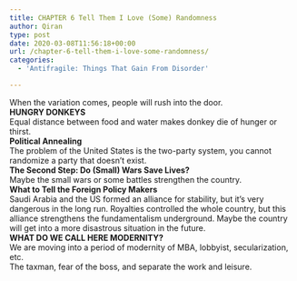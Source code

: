 ```yaml
---
title: CHAPTER 6 Tell Them I Love (Some) Randomness
author: Qiran
type: post
date: 2020-03-08T11:56:18+00:00
url: /chapter-6-tell-them-i-love-some-randomness/
categories:
  - 'Antifragile: Things That Gain From Disorder'

---
```

When the variation comes, people will rush into the door.  
**HUNGRY DONKEYS**  
Equal distance between food and water makes donkey die of hunger or thirst.  
**Political Annealing**  
The problem of the United States is the two-party system, you cannot randomize a party that doesn&#8217;t exist.  
**The Second Step: Do (Small) Wars Save Lives?**  
Maybe the small wars or some battles strengthen the country.  
**What to Tell the Foreign Policy Makers**  
Saudi Arabia and the US formed an alliance for stability, but it&#8217;s very dangerous in the long run. Royalties controlled the whole country, but this alliance strengthens the fundamentalism underground. Maybe the country will get into a more disastrous situation in the future.  
**WHAT DO WE CALL HERE MODERNITY?**  
We are moving into a period of modernity of MBA, lobbyist, secularization, etc.  
The taxman, fear of the boss, and separate the work and leisure.